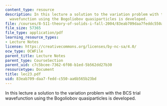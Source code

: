 ```yaml
---
content_type: resource
description: In this lecture a solution to the variation problem with the BCS trial
  wavefunction using the Bogoliobov quasiparticles is developed.
file: /courses/8-511-theory-of-solids-i-fall-2004/83eab709daa7feddc550aa6b565b23bd_lec23.pdf
file_size: 57365
file_type: application/pdf
learning_resource_types:
- Lecture Notes
license: https://creativecommons.org/licenses/by-nc-sa/4.0/
ocw_type: OCWFile
parent_title: Lecture Notes
parent_type: CourseSection
parent_uid: c7c5bcee-7362-6f08-b1ed-5b562dd27b30
resourcetype: Document
title: lec23.pdf
uid: 83eab709-daa7-fedd-c550-aa6b565b23bd
---
```

In this lecture a solution to the variation problem with the BCS trial wavefunction using the Bogoliobov quasiparticles is developed.